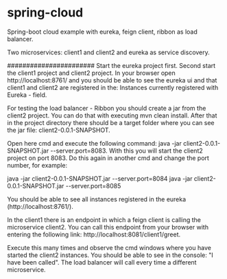 # spring-cloud
Spring-boot cloud example with eureka, feign client, ribbon as load balancer.

Two microservices: client1 and client2 and eureka as service discovery. 

#######################
Start the eureka project first. Second start the client1 project and client2 project.
In your browser open http://localhost:8761/ and you should be able to see the eureka ui and that client1 and client2 
are registered in the: Instances currently registered with Eureka - field.

For testing the load balancer - Ribbon you should create a jar from the client2 project. 
You can do that with executing mvn clean install. After that in the project directory there should be a target
folder where you can see the jar file: client2-0.0.1-SNAPSHOT. 

Open here cmd and execute the following command: java -jar client2-0.0.1-SNAPSHOT.jar --server.port=8083.
With this you will start the client2 project on port 8083. Do this again in another cmd and change the port number,
for example:

java -jar client2-0.0.1-SNAPSHOT.jar --server.port=8084
java -jar client2-0.0.1-SNAPSHOT.jar --server.port=8085

You should be able to see all instances registered in the eureka (http://localhost:8761/).

In the client1 there is an endpoint in which a feign client is calling the microservice client2.
You can call this endpoint from your browser with entering the following link: http://localhost:8081/client1/greet.

Execute this many times and observe the cmd windows where you have started the client2 instances.
You should be able to see in the console: "I have been called". The load balancer will call every time a different microservice.
